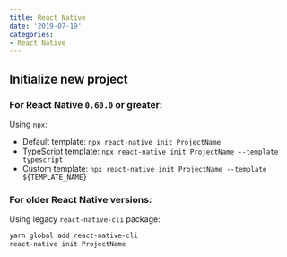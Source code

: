 ```yaml
---
title: React Native
date: '2019-07-19'
categories:
- React Native
---
```


## Initialize new project

### For React Native `0.60.0` or greater:

Using `npx`:

- Default template: `npx react-native init ProjectName`
- TypeScript template: `npx react-native init ProjectName --template typescript`
- Custom template: `npx react-native init ProjectName --template ${TEMPLATE_NAME}`

### For older React Native versions:

Using legacy `react-native-cli` package:

```sh
yarn global add react-native-cli
react-native init ProjectName
```
